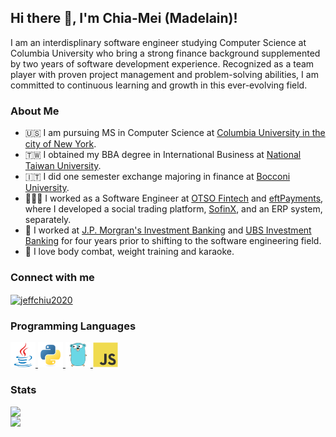 ## Hi there 👋, I'm Chia-Mei (Madelain)!

I am an interdisplinary software engineer studying Computer Science at Columbia University who bring a strong finance background supplemented by two years of software development experience. Recognized as a team player with proven project management and problem-solving abilities, I am committed to continuous learning and growth in this ever-evolving field.

### About Me
* 🇺🇸 I am pursuing MS in Computer Science at [Columbia University in the city of New York](https://www.columbia.edu/).
* 🇹🇼 I obtained my BBA degree in International Business at [National Taiwan University](https://www.ntu.edu.tw/english/).
* 🇮🇹 I did one semester exchange majoring in finance at [Bocconi University](https://www.unibocconi.eu/wps/wcm/connect/Bocconi/SitoPubblico_EN/Navigation+Tree/Home/). 
* 👩🏻‍💻 I worked as a Software Engineer at [OTSO Fintech](https://www.otsogroup.com/) and [eftPayments](https://www.eftpay.com.hk/en/home/), where I developed a social trading platform, [SofinX](https://broker.sofinx.com/), and an ERP system, separately.
* 🏦 I worked at [J.P. Morgran's Investment Banking](https://www.jpmorgan.com/solutions/cib/investment-banking) and [UBS Investment Banking](https://www.ubs.com/global/en/investment-bank.html) for four years prior to shifting to the software engineering field.
* 🥊 I love body combat, weight training and karaoke.

### Connect with me
<a href="https://www.linkedin.com/in/madelainliu/" target="blank"><img align="center" src="https://raw.githubusercontent.com/rahuldkjain/github-profile-readme-generator/master/src/images/icons/Social/linked-in-alt.svg" alt="jeffchiu2020" height="30" width="40" /></a>

### Programming Languages
<p align="left"> 
  <a href="https://www.java.com" target="_blank" rel="noreferrer"> <img src="https://github.com/devicons/devicon/blob/master/icons/java/java-original.svg" alt="aws" width="40" height="40"/> </a> 
  <a href="https://www.python.org" target="_blank" rel="noreferrer"> <img src="https://raw.githubusercontent.com/devicons/devicon/master/icons/python/python-original.svg" alt="python" width="40" height="40"/> </a> 
  <a href="https://go.dev/" target="_blank" rel="noreferrer"> <img src="https://github.com/devicons/devicon/blob/master/icons/go/go-original.svg" alt="react" width="40" height="40"/> </a> 
  <a href="https://www.javascript.com/" target="_blank" rel="noreferrer"> <img src="https://github.com/devicons/devicon/blob/master/icons/javascript/javascript-original.svg" alt="redis" width="40" height="40"/> </a> </p>

### Stats
<p align="center">
<!--   <img width=300 src="https://github.com/madiliu/madiliu/assets/90917906/06b9581a-200f-4a48-a433-cfcb55ae14f9"/> -->
  <img align=left width=300 src="https://github.com/madiliu/madiliu/assets/90917906/0dd10a48-5c40-4617-b40b-f3e407344a4f" />
  <img align=left width=300 src="https://github.com/madiliu/madiliu/assets/90917906/fe79082a-59c7-4499-93a1-58aee601bb1c"/>
</p>
